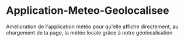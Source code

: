 # Application-Meteo-Geolocalisee
Amélioration de l'application météo pour qu'elle affiche directement, au chargement de la page, la météo locale grâce à notre géolocalisation
